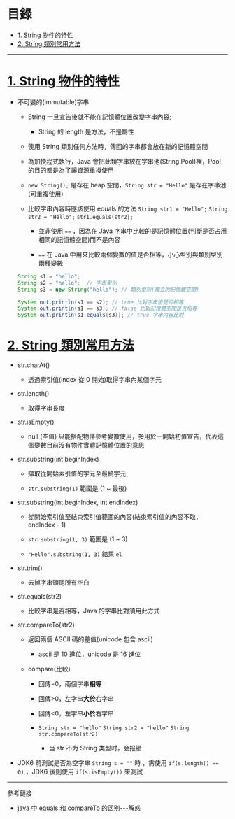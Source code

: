 <h1 id="top">目錄</h1>

- [1. String 物件的特性](#s1)
- [2. String 類別常用方法](#s2)

---

# <a id="s1" class="md-title" href="#top">1. String 物件的特性</a>

- 不可變的(immutable)字串

  - String 一旦宣告後就不能在記憶體位置改變字串內容;
    - String 的 length 是方法，不是屬性
  - 使用 String 類別任何方法時，傳回的字串都會放在新的記憶體空間

  - 為加快程式執行，Java 會把此類字串放在字串池(String Pool)裡，Pool 的目的都是為了讓資源重複使用

  - `new String();` 是存在 heap 空間，`String str = "Hello"` 是存在字串池(可重複使用)

  - 比較字串內容時應該使用 equals 的方法
    `String str1 = "Hello";`
    `String str2 = "Hello";`
    `str1.equals(str2);`

    - 並非使用 `==` ，因為在 Java 字串中比較的是記憶體位置(判斷是否占用相同的記憶體空間)而不是內容

    - `==` 在 Java 中用來比較兩個變數的值是否相等，小心型別與類別型別兩種變數

  ```java
  String s1 = "hello";
  String s2 = "hello";  // 字串型別
  String s3 = new String("hello"); // 類別型別(獨立的記憶體空間)

  System.out.println(s1 == s2); // true 比對字串值是否相等
  System.out.println(s1 == s3); // false 比對記憶體空間是否相等
  System.out.println(s1.equals(s3)); // true 字串內容比對
  ```

# <a id="s2" class="md-title" href="#top">2. String 類別常用方法</a>

- str.charAt()

  - 透過索引值(index 從 0 開始)取得字串內某個字元

- str.length()

  - 取得字串長度

- str.isEmpty()

  - null (空值) 只能搭配物件參考變數使用，多用於一開始初值宣告，代表這個變數目前沒有物件實體記憶體位置的意思

- str.substring(int beginIndex)

  - 擷取從開始索引值的字元至最終字元

  - `str.substring(1)` 範圍是 (1 ~ 最後)

- str.substring(int beginIndex, int endIndex)

  - 從開始索引值至結束索引值範圍的內容(結束索引值的內容不取，endIndex - 1)

  - `str.substring(1, 3)` 範圍是 (1 ~ 3)

  - `"Hello".substring(1, 3)` 結果 `el`

- str.trim()

  - 去掉字串頭尾所有空白

- str.equals(str2)

  - 比較字串是否相等，Java 的字串比對須用此方式

- str.compareTo(str2)

  - 返回兩個 ASCII 碼的差值(unicode 包含 ascii)

    - ascii 是 10 進位，unicode 是 16 進位

  - compare(比較)

    - 回傳=0，兩個字串**相等**
    - 回傳>0，左字串**大於**右字串
    - 回傳<0，左字串**小於**右字串

    - `String str = "hello"`
      `String str2 = "hello"`
      `String str.compareTo(str2)`

      - 当 str 不为 String 类型时，会报错

- JDK6 前測試是否為空字串 `String s = ""` 時 ，需使用 `if(s.length() == 0)` ，JDK6 後則使用 `if(s.isEmpty())` 來測試

---

參考鏈接

- [java 中 equals 和 compareTo 的区别---解惑](https://blog.csdn.net/xiong_mao_1/article/details/22304907)
